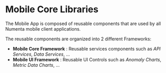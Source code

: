Mobile Core Libraries
=====================

The Mobile App is composed of reusable components that are used by all
Numenta mobile client applications.

The reusable components are organized into 2 different Frameworks:

 - **Mobile Core Framework** : Reusable services components such as _API Services_, _Data Services_, ...
 - **Mobile UI Framework** : Reusable UI Controls such as _Anomaly Charts_, _Metric Data Charts_, ...
